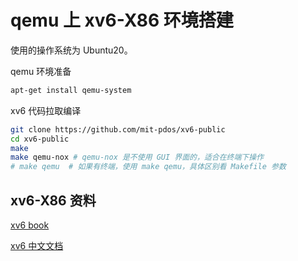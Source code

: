 # qemu 上 xv6-X86 环境搭建

使用的操作系统为 Ubuntu20。


qemu 环境准备

```bash
apt-get install qemu-system
```

xv6 代码拉取编译

```bash
git clone https://github.com/mit-pdos/xv6-public
cd xv6-public
make
make qemu-nox # qemu-nox 是不使用 GUI 界面的，适合在终端下操作
# make qemu  # 如果有终端，使用 make qemu，具体区别看 Makefile 参数
```

## xv6-X86 资料

[xv6 book](https://iitd.github.io/os/nptel21/book.pdf)

[xv6 中文文档](http://staff.ustc.edu.cn/~chizhang/OS/Labs/MIT-XV6-%D6%D0%CE%C4%B7%AD%D2%EB%B0%E6.pdf)
